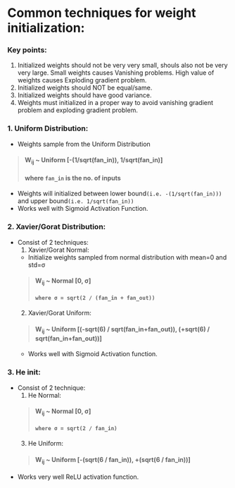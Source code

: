 # Common techniques for weight initialization:

### Key points:
1. Initialized weights should not be very very small, shouls also not be very very large. Small weights causes Vanishing problems. High value of weights causes Exploding gradient problem.
2. Initialized weights should NOT be equal/same. 
3. Initialized weights should have good variance.
4. Weights must initialized in a proper way to avoid vanishing gradient problem and exploding gradient problem.

### 1. Uniform Distribution:
* Weights sample from the Uniform Distribution 
> #### W<sub>ij</sub> ~ Uniform [-(1/sqrt(fan_in)), 1/sqrt(fan_in)]
> #### where `fan_in` is the no. of inputs
* Weights will initialized between lower bound`(i.e. -(1/sqrt(fan_in)))` and upper bound`(i.e. 1/sqrt(fan_in))`
* Works well with Sigmoid Activation Function.

### 2. Xavier/Gorat Distribution:
* Consist of 2 techniques:
  1. Xavier/Gorat Normal:
    * Initialize weights sampled from normal distribution with mean=0 and std=σ
    > #### W<sub>ij</sub> ~ Normal [0, σ]
    > #### `where σ = sqrt(2 / (fan_in + fan_out))` 
  2. Xavier/Gorat Uniform:
    > #### W<sub>ij</sub> ~ Uniform [(-sqrt(6) / sqrt(fan_in+fan_out)), (+sqrt(6) / sqrt(fan_in+fan_out))]
    * Works well with Sigmoid Activation function.
    
### 3. He init:
* Consist of 2 technique:
  1. He Normal:
    > #### W<sub>ij</sub> ~ Normal [0, σ]
    > #### `where σ = sqrt(2 / fan_in)` 
  3. He Uniform:
    > #### W<sub>ij</sub> ~ Uniform [-(sqrt(6 / fan_in)), +(sqrt(6 / fan_in))]
 * Works very well ReLU activation function.



    
